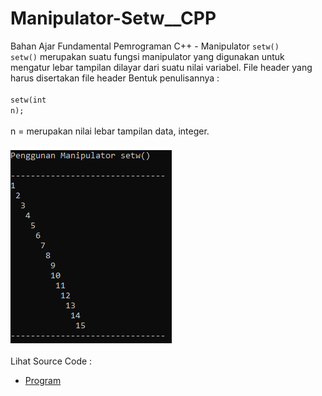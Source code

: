 # Manipulator-Setw__CPP
Bahan Ajar Fundamental Pemrograman C++ - Manipulator <code>setw()</code><br>
<code>setw()</code> merupakan suatu fungsi manipulator yang digunakan untuk mengatur lebar 
tampilan dilayar dari suatu nilai variabel. File header yang harus disertakan file header <code><iomanip></code>
Bentuk penulisannya :<br><br>
<code>setw(int n);</code><br><br>
n = merupakan nilai lebar tampilan data, integer.<br><br>
<img src="https://github.com/RizkyKhapidsyah/Manipulator-Setw__CPP/blob/master/Manipulator-Setw__CPP/Result/001.PNG"><br><br>
Lihat Source Code : <br>
- <a href="https://github.com/RizkyKhapidsyah/Manipulator-Setw__CPP/blob/master/Manipulator-Setw__CPP/Source.cpp">Program</a>
